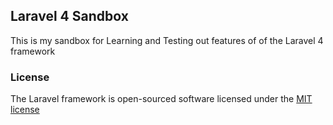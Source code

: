 ## Laravel 4 Sandbox

This is my sandbox for Learning and Testing out features of of the
Laravel  4 framework

### License

The Laravel framework is open-sourced software licensed under the [MIT license](http://opensource.org/licenses/MIT)
